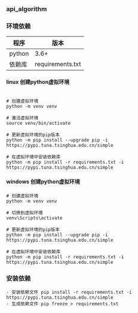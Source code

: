 ### api_algorithm


### 环境依赖

| 程序         | 版本      |
| ---------- | ------- |
| python     | 3.6+    |
| 依赖库      | requirements.txt |


#### linux 创建python虚拟环境
~~~

# 创建虚拟环境
python -m venv venv

# 激活虚拟环境
source venv/bin/activate

# 更新虚拟环境的pip版本
python -m pip install --upgrade pip -i https://pypi.tuna.tsinghua.edu.cn/simple

# 在虚拟环境中安装依赖库
python -m pip install -r requirements.txt -i https://pypi.tuna.tsinghua.edu.cn/simple

~~~

#### windows 创建python虚拟环境
~~~
# 创建虚拟环境
python -m venv venv

# 切换到虚拟环境
venv\Scripts\activate

# 更新虚拟环境的pip版本
python -m pip install --upgrade pip -i https://pypi.tuna.tsinghua.edu.cn/simple

# 在虚拟环境中安装依赖库
python -m pip install -r requirements.txt -i https://pypi.tuna.tsinghua.edu.cn/simple

~~~

### 安装依赖
~~~    
- 安装依赖文件 pip install -r requirements.txt -i https://pypi.tuna.tsinghua.edu.cn/simple
- 生成依赖文件 pip freeze > requirements.txt

~~~
